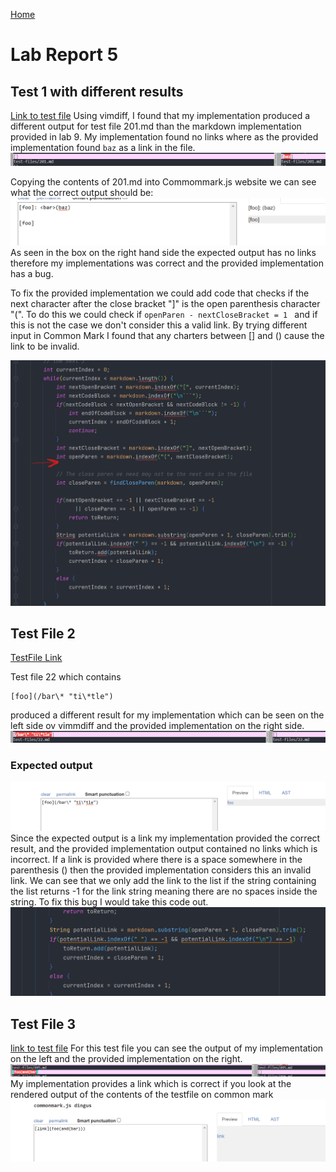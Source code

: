 [Home](https://jasonmorris1.github.io/cse15l-lab-reports/)

# Lab Report 5 

## Test  1 with different results
[Link to test file](https://github.com/nidhidhamnani/markdown-parser/blob/main/test-files/201.md)
Using vimdiff, I found that my implementation produced a different output for test file 201.md than the markdown implementation provided in lab 9. My implementation found no links where as the provided implementation found `baz` as a link in the file.
![img](/assets/images/vimdiff1.png)

Copying the contents of 201.md into Commommark.js website we can see what the correct output should be:
![img](/assets/images/commonmark1.png)
As seen in the box on the right hand side the expected output has no links therefore my implementations was correct and the provided implementation has a bug. 

To fix the provided implementation we could add code that checks if the next character after the close bracket "]" is the open parenthesis character "(". To do this we could check if `openParen - nextCloseBracket = 1 ` and if this is not the case we don't consider this a valid link. By trying different input in Common Mark I found that any charters between [] and () cause the link to be invalid.

![img](/assets/images/codefix1.png)


## Test File 2
[TestFile Link](https://github.com/nidhidhamnani/markdown-parser/blob/main/test-files/22.md)



Test file 22 which contains 
``` 
[foo](/bar\* "ti\*tle")
``` 

produced a different result for my implementation which can be seen on the left side ov vimmdiff and the provided implementation on the right side.
![img](/assets/images/vimdiff2.png)

### Expected output
![img](/assets/images//commonmark2.png)
Since the expected output is a link my implementation provided the correct result, and the provided implementation output contained no links which is incorrect. 
If a link is provided where there is a space somewhere in the parenthesis () then the provided implementation considers this an invalid link. We can see that we only add the link to the list if the string containing the list returns -1 for the link string meaning there are no spaces inside the string. To fix this bug I would take this code out. 
![img](/assets/images/codefix2.png )

## Test File 3
[link to test file](https://github.com/nidhidhamnani/markdown-parser/blob/main/test-files/495.md)
For this test file you can see the output of my implementation on the left and the provided implementation on the right.
![img](/assets/images/vimdiff3.png)
My implementation provides a link which is correct if you look at the rendered output of the contents of the testfile on common mark
![img](/assets/images/commonmark3.png)